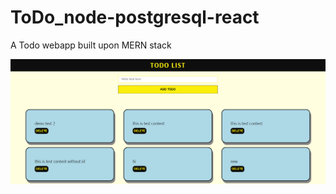 # ToDo_node-postgresql-react

A Todo webapp built upon MERN stack

<img src="frontend\public\Snapshot.png">